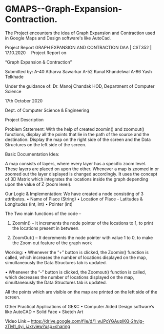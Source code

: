 # GMAPS--Graph-Expansion-Contraction.
The Project encounters the idea of Graph Expansion and Contraction used in Google Maps and Design software's like AutoCad.

 
Project Report 
GRAPH EXPANSION AND CONTRACTION
DAA | CST352 | 17.10.2020 
Project Report on

“Graph Expansion & Contraction”

Submitted by:
A-40 Atharva Sawarkar
A-52 Kunal Khandelwal
A-86 Yash Telkhade

Under the guidance of:
Dr. Manoj Chandak
HOD, Department of Computer Science

17th October 2020

                               
Dept. of Computer Science & Engineering
                              
Project Description

Problem Statement: 
With the help of created zoomin() and zoomout() functions, display all the points that lie in the path of the source and the destination.
Display the map on the right side of the screen and the Data Structures on the left side of the screen.

Basic Documentation Idea: 

A map consists of layers, where every layer has a specific zoom level. These layers are placed on upon the other. Whenever a map is zoomed in or zoomed out the layer displayed is changed accordingly.
It uses the concept of 3D Matrix which integrates the locations inside the graph depending upon the value of Z (zoom level).
 
 
Our Logic & Implementation:
We have created a node consisting of 3 attributes. 
•	Name of Place (String)
•	Location of Place - Latitudes & Longitudes (int, int)
•	Pointer (int)
 
The Two main functions of the code – 
1.	ZoomIn() – It increments the node pointer of the locations to 1, to print the locations present in between.

2.	ZoomOut() – It decrements the node pointer with value 1 to 0, to make the Zoom out feature of the graph work


Working:
•	Whenever the “+” button is clicked, the Zoomin() function is called, which increases the number of locations displayed on the map, simultaneously the Data Structures tab is updated.

•	Whenever the “-” button is clicked, the Zoomout() function is called, which decreases the number of locations displayed on the map, simultaneously the Data Structures tab is updated. 

All the points which are visible on the map are printed on the left side of the screen.
 


Other Practical Applications of GE&C
•	Computer Aided Design software’s like AutoCAD
•	Solid Face
•	Sketch Art

Video Link –
https://drive.google.com/file/d/1_wJPoYGAupIKQ-2hvjq-zTM1_4yj_jJx/view?usp=sharing

